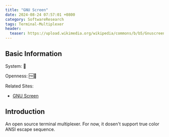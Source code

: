 ```yaml
---
title: "GNU Screen"
date: 2024-08-24 07:57:01 +0800
category: SoftwareResearch
tags: Terminal-Multiplexer
header:
  teaser: https://upload.wikimedia.org/wikipedia/commons/b/b5/Gnuscreen.png
---
```


## Basic Information

System: 🐧

Openness: 🆓📖

Related Sites:

* [GNU Screen](https://www.gnu.org/software/screen/)

## Introduction

An open source terminal multiplexer. For now, it dosen't support true color ANSI escape sequence.
